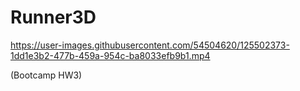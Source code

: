 # Runner3D


https://user-images.githubusercontent.com/54504620/125502373-1dd1e3b2-477b-459a-954c-ba8033efb9b1.mp4

(Bootcamp HW3)
